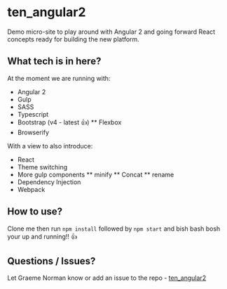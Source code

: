# ten_angular2

Demo micro-site to play around with Angular 2 and going forward React concepts ready for building the new platform.

## What tech is in here?

At the moment we are running with:
* Angular 2
* Gulp
* SASS
* Typescript
* Bootstrap (v4 - latest :+1:)
  ** Flexbox
* Browserify

With a view to also introduce:
* React
* Theme switching
* More gulp components
  ** minify
  ** Concat
  ** rename
* Dependency Injection
* Webpack

## How to use?

Clone me then run ```npm install``` followed by ```npm start``` and bish bash bosh your up and running!! :+1:

## Questions / Issues?

Let Graeme Norman know or add an issue to the repo - [ten_angular2](https://github.com/graemeNorman/ten_angular2)